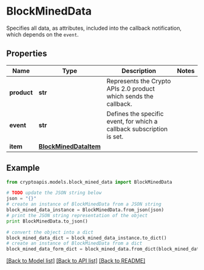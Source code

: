 # BlockMinedData

Specifies all data, as attributes, included into the callback notification, which depends on the `event`.

## Properties
Name | Type | Description | Notes
------------ | ------------- | ------------- | -------------
**product** | **str** | Represents the Crypto APIs 2.0 product which sends the callback. | 
**event** | **str** | Defines the specific event, for which a callback subscription is set. | 
**item** | [**BlockMinedDataItem**](BlockMinedDataItem.md) |  | 

## Example

```python
from cryptoapis.models.block_mined_data import BlockMinedData

# TODO update the JSON string below
json = "{}"
# create an instance of BlockMinedData from a JSON string
block_mined_data_instance = BlockMinedData.from_json(json)
# print the JSON string representation of the object
print BlockMinedData.to_json()

# convert the object into a dict
block_mined_data_dict = block_mined_data_instance.to_dict()
# create an instance of BlockMinedData from a dict
block_mined_data_form_dict = block_mined_data.from_dict(block_mined_data_dict)
```
[[Back to Model list]](../README.md#documentation-for-models) [[Back to API list]](../README.md#documentation-for-api-endpoints) [[Back to README]](../README.md)


